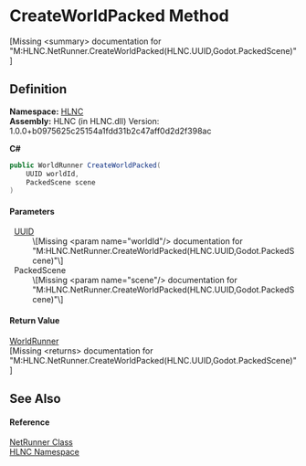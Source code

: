 # CreateWorldPacked Method


\[Missing &lt;summary&gt; documentation for "M:HLNC.NetRunner.CreateWorldPacked(HLNC.UUID,Godot.PackedScene)"\]



## Definition
**Namespace:** <a href="N_HLNC">HLNC</a>  
**Assembly:** HLNC (in HLNC.dll) Version: 1.0.0+b0975625c25154a1fdd31b2c47aff0d2d2f398ac

**C#**
``` C#
public WorldRunner CreateWorldPacked(
	UUID worldId,
	PackedScene scene
)
```



#### Parameters
<dl><dt>  <a href="T_HLNC_UUID">UUID</a></dt><dd>\[Missing &lt;param name="worldId"/&gt; documentation for "M:HLNC.NetRunner.CreateWorldPacked(HLNC.UUID,Godot.PackedScene)"\]</dd><dt>  PackedScene</dt><dd>\[Missing &lt;param name="scene"/&gt; documentation for "M:HLNC.NetRunner.CreateWorldPacked(HLNC.UUID,Godot.PackedScene)"\]</dd></dl>

#### Return Value
<a href="T_HLNC_WorldRunner">WorldRunner</a>  
\[Missing &lt;returns&gt; documentation for "M:HLNC.NetRunner.CreateWorldPacked(HLNC.UUID,Godot.PackedScene)"\]

## See Also


#### Reference
<a href="T_HLNC_NetRunner">NetRunner Class</a>  
<a href="N_HLNC">HLNC Namespace</a>  
